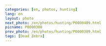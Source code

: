 ```yaml
---
categories: [en, photos, hunting]
lang: en
layout: photo
next_photo: /en/photos/hunting/P0000409.html
picname: P0000308
prev_photo: /en/photos/hunting/P0000309.html
tags: [Dead Zebra]
---
```

